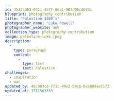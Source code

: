```yaml
---
id: 3532ad63-0911-4a7f-8ea1-50fd06cdb70c
blueprint: photography_contribution
title: "Palestine 1980's"
photographer_name: 'Luke Powell'
photographer_website: unk
collection_type: photography-contribution
image: palestine-luke.jpeg
description:
  -
    type: paragraph
    content:
      -
        type: text
        text: Palestine
challenges:
  - inspiration
  - war
updated_by: 46c097c5-771c-49e2-b8c6-ba6009ae7172
updated_at: 1711563353
---
```

